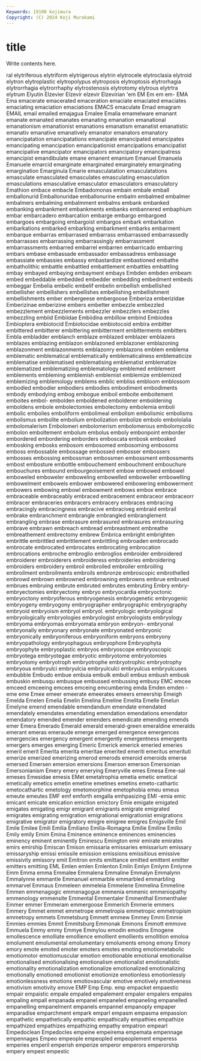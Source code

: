 ```yaml
---
Keywords: 19190 kojimura
Copyright: (C) 2024 Koji Murakami
---
```


# title

Write contents here.



ral elytriferous elytriform elytrigerous elytrin elytrocele elytroclasia elytroid elytron
elytroplastic elytropolypus elytroposis elytroptosis elytrorhagia elytrorrhagia elytrorrhaphy elytrostenosis elytrotomy elytrous
elytrtra elytrum Elyutin Elzevier Elzevir elzevir Elzevirian 'em EM Em
em em- EMA Ema emacerate emacerated emaceration emaciate emaciated emaciates
emaciating emaciation emaciations EMACS emaculate Emad emagram EMAIL email emailed
emajagua Emalee Emalia emamelware emanant emanate emanated emanates emanating emanation
emanational emanationism emanationist emanations emanatism emanatist emanatistic emanativ emanative emanatively
emanator emanators emanatory emancipatation emancipatations emancipate emancipated emancipates emancipating emancipation
emancipationist emancipations emancipatist emancipative emancipator emancipators emancipatory emancipatress emancipist emandibulate
emane emanent emanium Emanuel Emanuela Emanuele emarcid emarginate emarginated emarginately
emarginating emargination Emarginula Emarie emasculatation emasculatations emasculate emasculated emasculates emasculating
emasculation emasculations emasculative emasculator emasculators emasculatory Emathion embace embacle Embadomonas
embain embale emball emballonurid Emballonuridae emballonurine embalm embalmed embalmer embalmers
embalming embalmment embalms embank embanked embanking embankment embankments embanks embannered
embaphium embar embarcadero embarcation embarge embargo embargoed embargoes embargoing embargoist
embargos embark embarkation embarkations embarked embarking embarkment embarks embarment embarque
embarras embarrased embarrass embarrassed embarrassedly embarrasses embarrassing embarrassingly embarrassment embarrassments
embarred embarrel embarren embarricado embarring embars embase embassade embassador embassadress
embassage embassiate embassies embassy embastardize embastioned embathe embatholithic embattle embattled
embattlement embattles embattling embay embayed embaying embayment embays Embden embden
embeam embed embeddable embedded embedder embedding embedment embeds embeggar Embelia
embelic embelif embelin embellish embellished embellisher embellishers embellishes embellishing embellishment
embellishments ember embergeese embergoose Emberiza emberizidae Emberizinae emberizine embers embetter
embezzle embezzled embezzlement embezzlements embezzler embezzlers embezzles embezzling embiid Embiidae
Embiidina embillow embind Embiodea Embioptera embiotocid Embiotocidae embiotocoid embira embitter
embittered embitterer embittering embitterment embitterments embitters Embla embladder emblanch emblaze
emblazed emblazer emblazers emblazes emblazing emblazon emblazoned emblazoner emblazoning emblazonment
emblazonments emblazonry emblazons emblem emblema emblematic emblematical emblematically emblematicalness emblematicize
emblematise emblematised emblematising emblematist emblematize emblematized emblematizing emblematology emblemed emblement
emblements embleming emblemish emblemist emblemize emblemized emblemizing emblemology emblems emblic
embliss embloom emblossom embodied embodier embodiers embodies embodiment embodiments embody
embodying embog embogue emboil emboite emboitement emboites embol- embolden emboldened
emboldener emboldening emboldens embole embolectomies embolectomy embolemia emboli embolic embolies
emboliform embolimeal embolism embolismic embolisms embolismus embolite embolium embolization embolize
embolo embololalia embolomalerism Embolomeri embolomerism embolomerous embolomycotic embolon emboltement embolum
embolus emboly embonpoint emborder embordered embordering emborders emboscata embosk embosked
embosking embosks embosom embosomed embosoming embosoms emboss embossable embossage embossed
embosser embossers embosses embossing embossman embossmen embossment embossments embost embosture
embottle embouchement embouchment embouchure embouchures embound embourgeoisement embow embowed embowel
emboweled emboweler emboweling embowelled emboweller embowelling embowelment embowels embower embowered
embowering embowerment embowers embowing embowl embowment embows embox embrace embraceable
embraceably embraced embracement embraceor embraceorr embracer embraceries embracers embracery embraces
embracing embracingly embracingness embracive embraciveg embraid embrail embrake embranchment embrangle
embrangled embranglement embrangling embrase embrasure embrasured embrasures embrasuring embrave embrawn
embreach embread embreastment embreathe embreathement embrectomy embrew Embrica embright embrighten
embrittle embrittled embrittlement embrittling embroaden embrocado embrocate embrocated embrocates embrocating
embrocation embrocations embroche embroglio embroglios embroider embroidered embroiderer embroiderers embroideress
embroideries embroidering embroiders embroidery embroil embroiled embroiler embroiling embroilment embroilments
embroils embronze embroscopic embrothelled embrowd embrown embrowned embrowning embrowns embrue
embrued embrues embruing embrute embruted embrutes embruting Embry embry- embryectomies
embryectomy embryo embryocardia embryoctonic embryoctony embryoferous embryogenesis embryogenetic embryogenic embryogeny
embryogony embryographer embryographic embryography embryoid embryoism embryol embryol. embryologic embryological
embryologically embryologies embryologist embryologists embryology embryoma embryomas embryomata embryon embryon-
embryonal embryonally embryonary embryonate embryonated embryonic embryonically embryoniferous embryoniform embryons
embryony embryopathology embryophagous embryophore Embryophyta embryophyte embryoplastic embryos embryoscope embryoscopic
embryotega embryotegae embryotic embryotome embryotomies embryotomy embryotroph embryotrophe embryotrophic embryotrophy
embryous embryulci embryulcia embryulculci embryulcus embryulcuses embubble Embudo embue embuia
embulk embull embus embush embusk embuskin embusqu embusque embussed embussing
embusy EMC emcee emceed emceeing emcees emceing emcumbering emda Emden
emden -eme eme Emee emeer emeerate emeerates emeers emeership Emeigh
Emelda Emelen Emelia Emelin Emelina Emeline Emelita Emelle Emelun Emelyne
emend emendable emendandum emendate emendated emendately emendates emendating emendation emendations
emendator emendatory emended emender emenders emendicate emending emends emer Emera
Emerado Emerald emerald emerald-green emeraldine emeralds emerant emeras emeraude emerge
emerged emergence emergences emergencies emergency emergent emergently emergentness emergents emergers
emerges emerging Emeric Emerick emerick emeried emeries emeril emerit Emerita
emerita emeritae emerited emeriti emeritus emerituti emerize emerized emerizing emerod
emerods emeroid emeroids emerse emersed Emersen emersion emersions Emerson emerson
Emersonian Emersonianism Emery emery emerying Emeryville emes Emesa Eme-sal emeses
Emesidae emesis EMet emetatrophia emetia emetic emetical emetically emetics emetin
emetine emetines emetins emeto-cathartic emetocathartic emetology emetomorphine emetophobia emeu emeus
emeute emeutes EMF emf emforth emgalla emhpasizing EMI -emia emic
emicant emicate emication emiction emictory Emie emigate emigated emigates emigating
emigr emigrant emigrants emigrate emigrated emigrates emigrating emigration emigrational emigrationist
emigrations emigrative emigrator emigratory emigre emigree emigres Emigsville Emil Emile
Emilee Emili Emilia Emiliano Emilia-Romagna Emilie Emiline Emilio Emily emily
Emim Emina Eminence eminence eminences eminencies eminency eminent eminently Eminescu
Emington emir emirate emirates emirs emirship Emiscan Emison emissaria emissaries
emissarium emissary emissaryship emissi emissile emission emissions emissitious emissive emissivity
emissory emit Emitron emits emittance emitted emittent emitter emitters emitting
EML Emlen emlen Emlenton Emlin Emlyn Emlynn Emlynne Emm Emma
emma Emmalee Emmalena Emmaline Emmalyn Emmalynn Emmalynne emmantle Emmanuel emmarble
emmarbled emmarbling emmarvel Emmaus Emmeleen emmeleia Emmelene Emmelina Emmeline Emmen
emmenagogic emmenagogue emmenia emmenic emmeniopathy emmenology emmensite Emmental Emmentaler Emmenthal
Emmenthaler Emmer emmer Emmeram emmergoose Emmerich Emmerie emmers Emmery Emmet
emmet emmetrope emmetropia emmetropic emmetropism emmetropy emmets Emmetsburg Emmett emmew
Emmey Emmi Emmie Emmies emmies Emmit Emmitsburg Emmonak Emmons Emmott
emmove Emmuela Emmy emmy Emmye Emmylou emodin emodins Emogene emollescence
emolliate emollience emollient emollients emollition emoloa emolument emolumental emolumentary emoluments
emong emony Emory emory emote emoted emoter emoters emotes emoting
emotiometabolic emotiomotor emotiomuscular emotion emotionable emotional emotionalise emotionalised emotionalising emotionalism
emotionalist emotionalistic emotionality emotionalization emotionalize emotionalized emotionalizing emotionally emotioned emotionist
emotionize emotionless emotionlessly emotionlessness emotions emotiovascular emotive emotively emotiveness emotivism
emotivity emove EMP Emp Emp. emp empacket empaestic empair empaistic
empale empaled empalement empaler empalers empales empaling empall empanada empanel
empaneled empaneling empanelled empanelling empanelment empanels empannel empanoply empaper emparadise
emparchment empark emparl empasm empasma empassion empathetic empathetically empathic empathically
empathies empathize empathized empathizes empathizing empathy empatron empearl Empedoclean Empedocles
empeine empeirema empemata empennage empennages Empeo empeople empeopled empeoplement emperess
emperies emperil emperish emperize emperor emperors emperorship empery empest empestic
